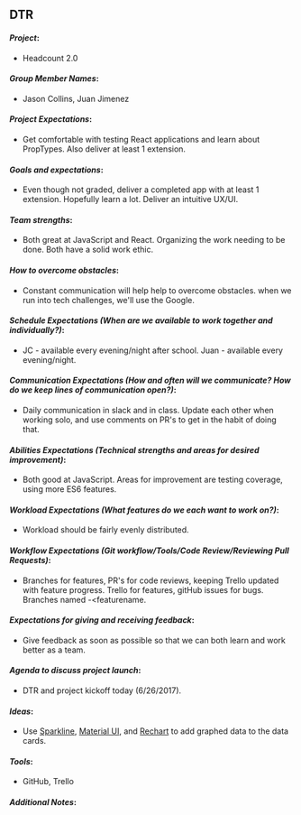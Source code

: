 ## DTR

#### *Project*:
* Headcount 2.0

#### *Group Member Names*:
* Jason Collins, Juan Jimenez

#### *Project Expectations*:
* Get comfortable with testing React applications and learn about PropTypes. Also deliver at least 1 extension.

#### *Goals and expectations*:
* Even though not graded, deliver a completed app with at least 1 extension. Hopefully learn a lot. Deliver an intuitive UX/UI.

#### *Team strengths*:
* Both great at JavaScript and React. Organizing the work needing to be done. Both have a solid work ethic.

#### *How to overcome obstacles*:
* Constant communication will help help to overcome obstacles. when we run into tech challenges, we'll use the Google.

#### *Schedule Expectations (When are we available to work together and individually?)*:
* JC - available every evening/night after school. Juan - available every evening/night.

#### *Communication Expectations (How and often will we communicate? How do we keep lines of communication open?)*:
* Daily communication in slack and in class. Update each other when working solo, and use comments on PR's to get in the habit of doing that.

#### *Abilities Expectations (Technical strengths and areas for desired improvement)*:
* Both good at JavaScript. Areas for improvement are testing coverage, using more ES6 features.

#### *Workload Expectations (What features do we each want to work on?)*:
* Workload should be fairly evenly distributed.

#### *Workflow Expectations (Git workflow/Tools/Code Review/Reviewing Pull Requests)*:
* Branches for features, PR's for code reviews, keeping Trello updated with feature progress. Trello for features, gitHub issues for bugs. Branches named <initials>-<featurename.

#### *Expectations for giving and receiving feedback*:
* Give feedback as soon as possible so that we can both learn and work better as a team.

#### *Agenda to discuss project launch*:
* DTR and project kickoff today (6/26/2017).

#### *Ideas*:
* Use [Sparkline](http://borisyankov.github.io/react-sparklines/), [Material UI](http://www.material-ui.com/#/components/table), and [Rechart](http://recharts.org/#/en-US) to add graphed data to the data cards.

#### *Tools*:
* GitHub, Trello

#### *Additional Notes*:
